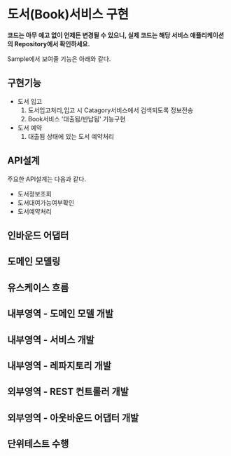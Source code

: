 # 도서(Book)서비스 구현
**코드는 아무 예고 없이 언제든 변경될 수 있으니, 실제 코드는 해당 서비스 애플리케이션의 Repository에서 확인하세요.**

Sample에서 보여줄 기능은 아래와 같다.

## 구현기능
  - 도서 입고 
    1. 도서입고처리,입고 시 Catagory서비스에서 검색되도록 정보전송
    2. Book서비스 '대출됨/반납됨' 기능구현
  - 도서 예약
    1. 대출됨 상태에 있는 도서 예약처리


## API설계
주요한 API설계는 다음과 같다.

- 도서정보조회 
- 도서대여가능여부확인
- 도서예약처리

## 인바운드 어댑터


## 도메인 모델링

## 유스케이스 흐름

## 내부영역 - 도메인 모델 개발

## 내부영역 - 서비스 개발

## 내부영역 - 레파지토리 개발

## 외부영역 - REST 컨트롤러 개발

## 외부영역 - 아웃바운드 어댑터 개발

## 단위테스트 수행

